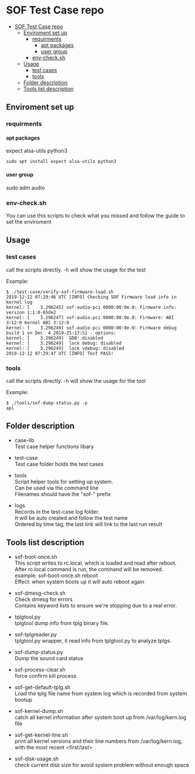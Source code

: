 # SOF Test Case repo
- [SOF Test Case repo](#sof-test-case-repo)
  - [Enviroment set up](#enviroment-set-up)
    - [requirments](#requirments)
      - [apt packages](#apt-packages)
      - [user group](#user-group)
    - [env-check.sh](#env-checksh)
  - [Usage](#usage)
    - [test cases](#test-cases)
    - [tools](#tools)
  - [Folder description](#folder-description)
  - [Tools list description](#tools-list-description)
## Enviroment set up
### requirments
#### apt packages
expect alsa-utils python3
```
sudo apt install expect alsa-utils python3
```
#### user group
sudo adm audio

### env-check.sh
You can use this scripts to check what you missed and follow the guide to set the enviroment

## Usage
### test cases
call the scripts directly.
-h will show the usage for the test

Example:
```
$ ./test-case/verify-sof-firmware-load.sh
2019-12-12 07:29:46 UTC [INFO] Checking SOF Firmware load info in kernel log
kernel: [    3.296245] sof-audio-pci 0000:00:0e.0: Firmware info: version 1:1:0-65de2
kernel: [    3.296247] sof-audio-pci 0000:00:0e.0: Firmware: ABI 3:12:0 Kernel ABI 3:12:0
kernel: [    3.296249] sof-audio-pci 0000:00:0e.0: Firmware debug build 1 on Dec  4 2019-21:17:51 - options:
kernel: [    3.296249]  GDB: disabled
kernel: [    3.296249]  lock debug: disabled
kernel: [    3.296249]  lock vdebug: disabled
2019-12-12 07:29:47 UTC [INFO] Test PASS!
```

### tools
call the scripts directly.
-h will show the usage for the tool

Example:
```
$ ./tools/sof-dump-status.py -p
apl
```

## Folder description
* case-lib
<br> Test case helper functions libary

* test-case
<br> Test case folder holds the test cases

* tools
<br> Script helper tools for setting up system.
<br> Can be used via the command line
<br> Filenames should have the "sof-" prefix

* logs
<br> Records in the test-case log folder.
<br> It will be auto created and follow the test name
<br> Ordered by time tag, the last link will link to the last run result

## Tools list description

* sof-boot-once.sh
<br> This script writes to rc.local, which is loaded and read after reboot.
<br> After rc.local command is run, the command will be removed.
<br> example: sof-boot-once.sh reboot
<br> Effect: when system boots up it will auto reboot again

* sof-dmesg-check.sh
<br> Check dmesg for errors
<br> Contains keyword lists to ensure we're stopping due to a real error.

* tplgtool.py
<br> tplgtool dump info from tplg binary file.

* sof-tplgreader.py
<br> tplgtool.py wrapper, it read info from tplgtool.py to analyze tplgs.

* sof-dump-status.py
<br> Dump the sound card status

* sof-process-clear.sh
<br> force confirm kill process

* sof-get-default-tplg.sh
<br> Load the tplg file name from system log which is recorded from system bootup

* sof-kernel-dump.sh
<br> catch all kernel information after system boot up from /var/log/kern.log file

* sof-get-kernel-line.sh
<br> print all kernel versions and their line numbers from /var/log/kern.log, with the most recent <first/last>

* sof-disk-usage.sh
<br> check current disk size for avoid system problem without enough space
